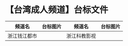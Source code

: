 # 【台湾成人频道】台标文件
|频道名|台标图片|频道名|台标图片|
|:---:|:---:|:---:|:---:|
|浙江钱江都市|<img src="">|浙江科教影视|<img src="">|
